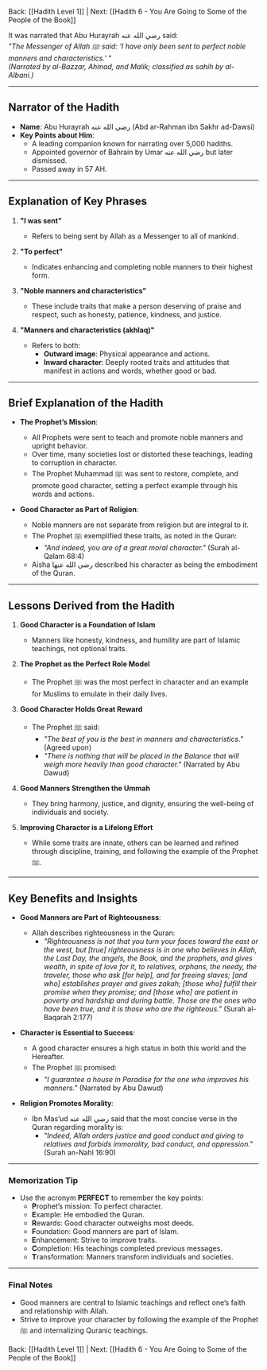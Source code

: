 Back: [[Hadith Level 1]] | Next: [[Hadith 6 - You Are Going to Some of the People of the Book]]


It was narrated that Abu Hurayrah رضي الله عنه said:  
*"The Messenger of Allah ﷺ said: 'I have only been sent to perfect noble manners and characteristics.' "*  
*(Narrated by al-Bazzar, Ahmad, and Malik; classified as sahih by al-Albani.)*  

---

## Narrator of the Hadith
- **Name**: Abu Hurayrah رضي الله عنه (Abd ar-Rahman ibn Sakhr ad-Dawsi)  
- **Key Points about Him**:  
  - A leading companion known for narrating over 5,000 hadiths.  
  - Appointed governor of Bahrain by Umar رضي الله عنه but later dismissed.  
  - Passed away in 57 AH.  

---

## Explanation of Key Phrases
1. **"I was sent"**  
   - Refers to being sent by Allah as a Messenger to all of mankind.  

2. **"To perfect"**  
   - Indicates enhancing and completing noble manners to their highest form.  

3. **"Noble manners and characteristics"**  
   - These include traits that make a person deserving of praise and respect, such as honesty, patience, kindness, and justice.  

4. **"Manners and characteristics (akhlaq)"**  
   - Refers to both:  
     - **Outward image**: Physical appearance and actions.  
     - **Inward character**: Deeply rooted traits and attitudes that manifest in actions and words, whether good or bad.  

---

## Brief Explanation of the Hadith
- **The Prophet’s Mission**:  
  - All Prophets were sent to teach and promote noble manners and upright behavior.  
  - Over time, many societies lost or distorted these teachings, leading to corruption in character.  
  - The Prophet Muhammad ﷺ was sent to restore, complete, and promote good character, setting a perfect example through his words and actions.  

- **Good Character as Part of Religion**:  
  - Noble manners are not separate from religion but are integral to it.  
  - The Prophet ﷺ exemplified these traits, as noted in the Quran:  
    - *"And indeed, you are of a great moral character."* (Surah al-Qalam 68:4)  
  - Aisha رضي الله عنها described his character as being the embodiment of the Quran.  

---

## Lessons Derived from the Hadith
1. **Good Character is a Foundation of Islam**  
   - Manners like honesty, kindness, and humility are part of Islamic teachings, not optional traits.  

2. **The Prophet as the Perfect Role Model**  
   - The Prophet ﷺ was the most perfect in character and an example for Muslims to emulate in their daily lives.  

3. **Good Character Holds Great Reward**  
   - The Prophet ﷺ said:  
     - *"The best of you is the best in manners and characteristics."* (Agreed upon)  
     - *"There is nothing that will be placed in the Balance that will weigh more heavily than good character."* (Narrated by Abu Dawud)  

4. **Good Manners Strengthen the Ummah**  
   - They bring harmony, justice, and dignity, ensuring the well-being of individuals and society.  

5. **Improving Character is a Lifelong Effort**  
   - While some traits are innate, others can be learned and refined through discipline, training, and following the example of the Prophet ﷺ.  

---

## Key Benefits and Insights
- **Good Manners are Part of Righteousness**:  
   - Allah describes righteousness in the Quran:  
     - *"Righteousness is not that you turn your faces toward the east or the west, but [true] righteousness is in one who believes in Allah, the Last Day, the angels, the Book, and the prophets, and gives wealth, in spite of love for it, to relatives, orphans, the needy, the traveler, those who ask [for help], and for freeing slaves; [and who] establishes prayer and gives zakah; [those who] fulfill their promise when they promise; and [those who] are patient in poverty and hardship and during battle. Those are the ones who have been true, and it is those who are the righteous."* (Surah al-Baqarah 2:177)  

- **Character is Essential to Success**:  
   - A good character ensures a high status in both this world and the Hereafter.  
   - The Prophet ﷺ promised:  
     - *"I guarantee a house in Paradise for the one who improves his manners."* (Narrated by Abu Dawud)  

- **Religion Promotes Morality**:  
   - Ibn Mas’ud رضي الله عنه said that the most concise verse in the Quran regarding morality is:  
     - *"Indeed, Allah orders justice and good conduct and giving to relatives and forbids immorality, bad conduct, and oppression."* (Surah an-Nahl 16:90)  

---

### Memorization Tip
- Use the acronym **PERFECT** to remember the key points:  
  - **P**rophet’s mission: To perfect character.  
  - **E**xample: He embodied the Quran.  
  - **R**ewards: Good character outweighs most deeds.  
  - **F**oundation: Good manners are part of Islam.  
  - **E**nhancement: Strive to improve traits.  
  - **C**ompletion: His teachings completed previous messages.  
  - **T**ransformation: Manners transform individuals and societies.  

---

### Final Notes
- Good manners are central to Islamic teachings and reflect one’s faith and relationship with Allah.  
- Strive to improve your character by following the example of the Prophet ﷺ and internalizing Quranic teachings.

Back: [[Hadith Level 1]] | Next: [[Hadith 6 - You Are Going to Some of the People of the Book]]